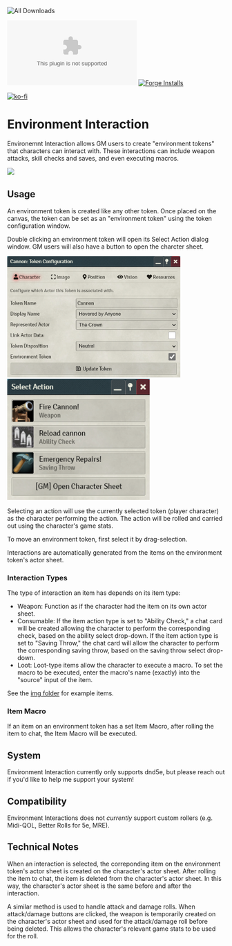 ![All Downloads](https://img.shields.io/github/downloads/jessev14/environment-interaction/total?style=for-the-badge)

![Latest Release Download Count](https://img.shields.io/github/downloads/jessev14/environment-interaction/latest/EI.zip)
[![Forge Installs](https://img.shields.io/badge/dynamic/json?label=Forge%20Installs&query=package.installs&suffix=%25&url=https%3A%2F%2Fforge-vtt.com%2Fapi%2Fbazaar%2Fpackage%2Fenvironment-interaction&colorB=4aa94a)](https://forge-vtt.com/bazaar#package=environment-interaction)

[![ko-fi](https://ko-fi.com/img/githubbutton_sm.svg)](https://ko-fi.com/jessev14)

# Environment Interaction

Environemnt Interaction allows GM users to create "environment tokens" that characters can interact with. These interactions can include weapon attacks, skill checks and saves, and even executing macros.

<img src="/img/environment-interaction-demo.gif" height="280"/>


## Usage
An environment token is created like any other token. Once placed on the canvas, the token can be set as an "environment token" using the token configuration window.

Double clicking an environment token will open its Select Action dialog window. GM users will also have a button to open the charcter sheet.

<img src="/img/token-config.png" height="280"/> <img src="/img/action-selection.png" height="280"/>

Selecting an action will use the currently selected token (player character) as the character performing the action. The action will be rolled and carried out using the character's game stats.

To move an environment token, first select it by drag-selection.

Interactions are automatically generated from the items on the environment token's actor sheet.

### Interaction Types
The type of interaction an item has depends on its item type:
* Weapon: Function as if the character had the item on its own actor sheet.
* Consumable: If the item action type is set to "Ability Check," a chat card will be created allowing the character to perform the corresponding check, based on the ability select drop-down. If the item action type is set to "Saving Throw," the chat card will allow the character to perform the corresponding saving throw, based on the saving throw select drop-down.
* Loot: Loot-type items allow the character to execute a macro. To set the macro to be executed, enter the macro's name (exactly) into the "source" input of the item.

See the [img folder](https://github.com/jessev14/environment-interaction/tree/main/img) for example items.

### Item Macro
If an item on an environment token has a set Item Macro, after rolling the item to chat, the Item Macro will be executed.

## System
Environment Interaction currently only supports dnd5e, but please reach out if you'd like to help me support your system!

## Compatibility
Environment Interactions does not *currently* support custom rollers (e.g. Midi-QOL, Better Rolls for 5e, MRE).

## Technical Notes
When an interaction is selected, the correponding item on the environment token's actor sheet is created on the character's actor sheet. After rolling the item to chat, the item is deleted from the character's actor sheet. In this way, the character's actor sheet is the same before and after the interaction.

A similar method is used to handle attack and damage rolls. When attack/damage buttons are clicked, the weapon is temporarily created on the character's actor sheet and used for the attack/damage roll before being deleted. This allows the character's relevant game stats to be used for the roll.
